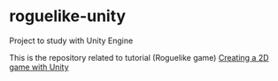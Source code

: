# roguelike-unity
Project to study with Unity Engine

This is the repository related to tutorial (Roguelike game) [Creating a 2D game with Unity](https://unity3d.com/learn/tutorials/s/2d-roguelike-tutorial)
